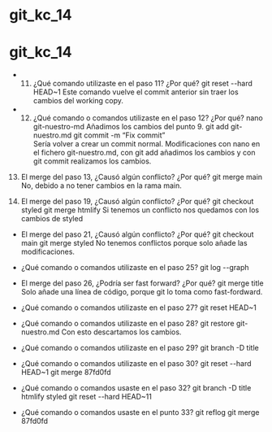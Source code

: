 # git_kc_14

# git_kc_14
- 11) ¿Qué comando utilizaste en el paso 11? ¿Por qué?
        git reset --hard HEAD~1
	Este comando vuelve el commit anterior sin traer los cambios del working copy.

- 12) ¿Qué comando o comandos utilizaste en el paso 12? ¿Por qué? 
	nano git-nuestro-md
Añadimos los cambios del punto 9.
	git add git-nuestro.md
	git commit -m “Fix commit”	
Sería volver a crear  un commit normal. Modificaciones con nano en el fichero    git-nuestro.md, con git add <file> añadimos los cambios y con git commit <file> realizamos los cambios.

13) El merge del paso 13, ¿Causó algún conflicto? ¿Por qué?
git merge main 
No, debido a no tener cambios en la rama main.

19)  El merge del paso 19, ¿Causó algún conflicto? ¿Por qué?
git checkout styled
git merge htmlify
Si tenemos un conflicto nos quedamos con los cambios de styled

 - El merge del paso 21, ¿Causó algún conflicto? ¿Por qué? 
git checkout main
git merge styled
No tenemos conflictos porque solo añade las modificaciones.

- ¿Qué comando o comandos utilizaste en el paso 25?
git log --graph

- El merge del paso 26, ¿Podría ser fast forward? ¿Por qué? 
git merge title
Solo añade  una línea de código, porque git lo toma como fast-fordward.

- ¿Qué comando o comandos utilizaste en el paso 27?
git reset HEAD~1

 - ¿Qué comando o comandos utilizaste en el paso 28? 
git restore git-nuestro.md
Con esto descartamos los cambios.

- ¿Qué comando o comandos utilizaste en el paso 29? 
git branch -D title
- ¿Qué comando o comandos utilizaste en el paso 30? 
git reset --hard HEAD~1
git merge 87fd0fd
- ¿Qué comando o comandos usaste en el paso 32? 
git branch -D title htmlify styled
git reset --hard  HEAD~11
- ¿Qué comando o comandos usaste en el punto 33? 
git reflog 
git merge 87fd0fd
